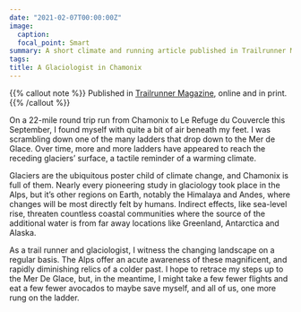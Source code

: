 ```yaml
---
date: "2021-02-07T00:00:00Z"
image:
  caption: 
  focal_point: Smart
summary: A short climate and running article published in Trailrunner Magazine.
tags:
title: A Glaciologist in Chamonix
---
```


{{% callout note %}}
Published in [Trailrunner Magazine](https://www.trailrunnermag.com/people/environment-people/a-glaciologist-in-chamonix/), online and in print.
{{% /callout %}}

On a 22-mile round trip run from Chamonix to Le Refuge du Couvercle this September, I found myself with quite a bit of air beneath my feet.  I was scrambling down one of the many ladders that drop down to the Mer de Glace. Over time, more and more ladders have appeared to reach the receding glaciers’ surface, a tactile reminder of a warming climate.

Glaciers are the ubiquitous poster child of climate change, and Chamonix is full of them. Nearly every pioneering study in glaciology took place in the Alps, but it’s other regions on Earth, notably the Himalaya and Andes, where changes will be most directly felt by humans. Indirect effects, like sea-level rise, threaten countless coastal communities where the source of the additional water is from far away locations like Greenland, Antarctica and Alaska.

As a trail runner and glaciologist, I witness the changing landscape on a regular basis. The Alps offer an acute awareness of these magnificent, and rapidly diminishing relics of a colder past. I hope to retrace my steps up to the Mer De Glace, but, in the meantime, I might take a few fewer flights and eat a few fewer avocados to maybe save myself, and all of us, one more rung on the ladder.
<script defer src="https://cdn.commento.io/js/commento.js"></script>
<div id="commento"></div>
